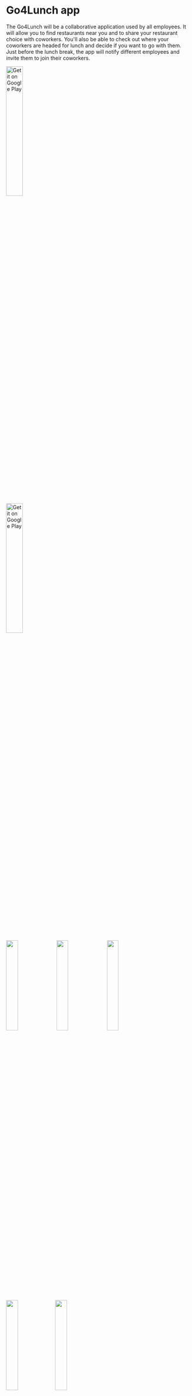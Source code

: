 # Go4Lunch app
The Go4Lunch will be a collaborative application used by all employees. It will allow you to find restaurants near you and to share your restaurant choice with coworkers. You'll also be able to check out where your coworkers are headed for lunch and decide if you want to go with them. Just before the lunch break, the app will notify different employees and invite them to join their coworkers.

<a href='https://play.google.com/store/apps/dev?id=8103420999836613602&hl=en'><img alt='Get it on Google Play' src='https://play.google.com/intl/en_us/badges/images/generic/en_badge_web_generic.png' width="30%" height="30%"/></a>

<a href='https://trello.com/b/cGDs5LVK/go4lunch-app'><img alt='Get it on Google Play' src='https://www.idalko.com/wp-content/uploads/2018/03/Trello-Guide.png' width="30%" height="30%"/></a>





<img src="./art/01.jpg" width="25%"> &ensp;<img src="./art/02.jpg" width="25%"> &ensp;<img src="./art/03.jpg" width="25%">
&ensp;<img src="./art/04.jpg" width="25%">&ensp;<img src="./art/05.jpg" width="25%">

<img src="./art/06.jpg" width="25%"> &ensp;<img src="./art/07.jpg" width="25%"> &ensp;<img src="./art/08.jpg" width="25%">
&ensp;<img src="./art/09.jpg" width="25%">&ensp;<img src="./art/10.jpg" width="25%">

<img src="./art/11.jpg" width="25%"> &ensp;<img src="./art/12.jpg" width="25%"> &ensp;<img src="./art/13.jpg" width="25%">
&ensp;<img src="./art/14.jpg" width="25%">&ensp;<img src="./art/15.jpg" width="25%">

## Developed By

![enter image description here](https://avatars1.githubusercontent.com/u/41000818?s=460&v=4)

[**Mutwakil Mo**](https://www.linkedin.com/in/mutwakil-mo/)

## License

    Copyright 2020 Mutwakil Mo

    Licensed under the Apache License, Version 2.0 (the "License");
    you may not use this file except in compliance with the License.
    You may obtain a copy of the License at

         http://www.apache.org/licenses/LICENSE-2.0

    Unless required by applicable law or agreed to in writing, software
    distributed under the License is distributed on an "AS IS" BASIS,
    WITHOUT WARRANTIES OR CONDITIONS OF ANY KIND, either express or implied.
    See the License for the specific language governing permissions and
    limitations under the License.


    |### Go4Lunch app|  |
    |----------------|--|
    |                |  |


#### Backend

In order to work correctly, the app needs to communicate with a server (more commonly called a  [backend](https://en.wikipedia.org/wiki/Front_and_back_ends)). In order to simplify the implementation, Go4Lunch is based on a backend called [Firebase](https://firebase.google.com/), offered by Google. This service lets you easily manage:

-   User accounts;
-   User authentification via third-party services (including Facebook and Google, obviously);
-   Saving of data;
-   Sending of push notifications.


#### Login

Access to the application is restricted: it should be necessary to login with a Google or Facebook account.



#### Home screen

The application will be composed of three main views, accessible via three buttons accessible at the bottom of the screen:

-   Restaurant view (as a map);
-   Restaurant view (as a list);
-   Coworker view (to see who's going where).

Once a user is logged in, the application will show the restaurant map view by default.


#### Restaurant map view

Once the user is logged in, they get geolocalized by the application which then displays the area in which they are. All the nearby restaurants are shown on the map using custom pins. If at least one coworker has already been to a certain restaurant, the pin will be a different color (green). The user can click on each restaurant pin to show the restaurant page A geolocalization button should allow automatic recentering of the user's map.


#### Restaurant list view

This view will show details of the restaurants displayed on the map. For each restaurant, the following information should be shown:

-   Name of the restaurant;
-   Distance from the user to the restaurant;
-   Photo of the restaurant (if available);
-   Restaurant type;
-   Restaurant address;
-   Number of colleagues who have indicated interest in going there;
-   Restaurant opening hours;
-   Restaurant reviews (between 0 and 3 stars).


#### Restaurant page

Once the user clicks on a restaurant (whether from the map or list view), a new screen should show the restaurant detail page. This page displays the information from the list view, as well as:

-   A button to indicate you've chosen this restaurant;
-   A button to call the restaurant (assuming there's a phone number available);
-   A button to "like" the restaurant;
-   A button to visit the restaurant's website (assuming there's a website available);
-   The list of coworkers interested in lunching at this restaurant. If no coworkers are interested, no list should be shown.


#### Coworker list

This screen allows you to see all your coworkers and their restaurant choice. If a coworker chooses a restaurant, you can press on their area of the list and show the restaurant detail page.


#### Search

There should be a magnifying class displayed in the top right of each view that, when pressed, pulls up a search area. The search is contextual and should automatically update the data shown in the corresponding view. For example, if you search for "Japanese" while on the map view, only Japanese restaurants should be shown on the map. If no Japanese restaurants are found in the area, try something else!

#### Menu

There should be a menu button in the top left of the screen. No, this isn't a lunch menu! 😂

By clicking on it, a lateral menu should be shown with the following information:

-   Your profile picture;
-   Your first and last name
-   A button to show the restaurant where you've planned to eat;
-   A button to access your settings page (where you'll configure notification settings below, for example);
-   A button allowing you to sign out and return to the sign in page.

#### Notifications

Thanks to Firebase,  [a notification](https://firebase.google.com/docs/cloud-messaging/android/first-message) will be automatically sent to every user who's selected a restaurant in the application. The notification message should be sent at noon. It will remind the user of the name of the restaurant that they've chosen, the address of the restaurant, as well as the list of co-workers coming with them.

#### Translations

Since your colleagues come from many different places, you should offer both English and Spanish as languages in the application (feel free to use Google Translate; the translations don't need to be perfect).

### Elective functionality

You can probably think of some great ways to make this application better, such as:

-   Adding a chat functionality in the app, allowing discussion between coworkers;
-   Other ways to sign in, like via Twitter, GitHub, or username and password;
-   Ability to filter restaurants via different criteria (distance, number of stars, type, etc).

Choose one of these three functionalities and add it to your application. It's up to you!

### Skills

-   Modify an existing Android project
    
-   Create, manage, and show interface fragments
    
-   Define and apply a global theme
    
-   Show a data list with RecyclerView and an Adapter
    
-   Show content in multiple languages
    
-   Configure settings of an Android project
    
-   Create and show a menu



